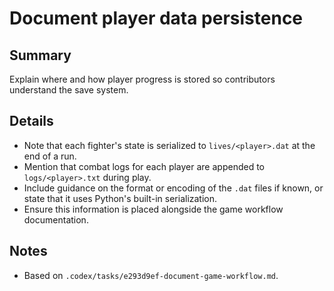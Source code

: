# Document player data persistence

## Summary
Explain where and how player progress is stored so contributors understand the save system.

## Details
- Note that each fighter's state is serialized to `lives/<player>.dat` at the end of a run.
- Mention that combat logs for each player are appended to `logs/<player>.txt` during play.
- Include guidance on the format or encoding of the `.dat` files if known, or state that it uses Python's built-in serialization.
- Ensure this information is placed alongside the game workflow documentation.

## Notes
- Based on `.codex/tasks/e293d9ef-document-game-workflow.md`.
